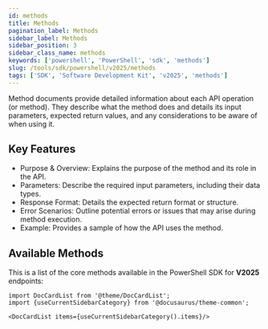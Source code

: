 ```yaml
---
id: methods
title: Methods
pagination_label: Methods
sidebar_label: Methods
sidebar_position: 3
sidebar_class_name: methods
keywords: ['powershell', 'PowerShell', 'sdk', 'methods'] 
slug: /tools/sdk/powershell/v2025/methods
tags: ['SDK', 'Software Development Kit', 'v2025', 'methods']
---
```


Method documents provide detailed information about each API operation (or method). They describe what the method does and details its input parameters, expected return values, and any considerations to be aware of when using it.
## Key Features
- Purpose & Overview: Explains the purpose of the method and its role in the API.
- Parameters: Describe the required input parameters, including their data types.
- Response Format: Details the expected return format or structure.
- Error Scenarios: Outline potential errors or issues that may arise during method execution.
- Example: Provides a sample of how the API uses the method. 

## Available Methods
This is a list of the core methods available in the PowerShell SDK for **V2025** endpoints:

```mdx-code-block
import DocCardList from '@theme/DocCardList';
import {useCurrentSidebarCategory} from '@docusaurus/theme-common';

<DocCardList items={useCurrentSidebarCategory().items}/>
```